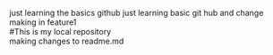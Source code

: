 just learning the basics github
just learning basic git hub and change making in feature1
<br>
#This is my local repository
<br>
making changes to readme.md
